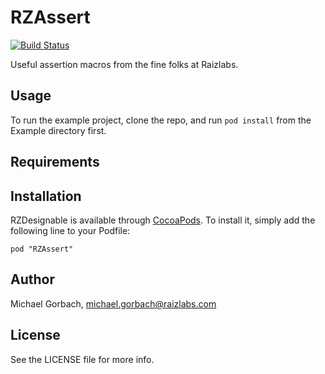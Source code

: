 RZAssert
============

[![Build Status](https://travis-ci.org/Raizlabs/RZVinyl.svg)](https://travis-ci.org/Raizlabs/RZassert)

Useful assertion macros from the fine folks at Raizlabs.

## Usage

To run the example project, clone the repo, and run `pod install` from the Example directory first.

## Requirements

## Installation

RZDesignable is available through [CocoaPods](http://cocoapods.org). To install
it, simply add the following line to your Podfile:

    pod "RZAssert"

## Author

Michael Gorbach, michael.gorbach@raizlabs.com

## License

See the LICENSE file for more info.
